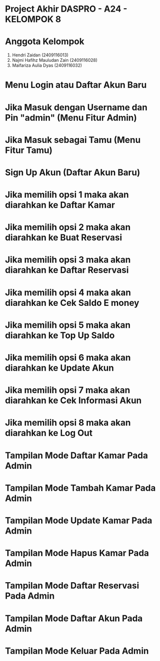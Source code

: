 # Project Akhir DASPRO - A24 - KELOMPOK 8
# Anggota Kelompok
1. Hendri Zaidan (2409116013)
2. Najmi Hafihz Mauludan Zain (2409116028)
3. Maifariza Aulia Dyas (2409116032)

# Menu Login atau Daftar Akun Baru

# Jika Masuk dengan Username dan Pin "admin" (Menu Fitur Admin)

# Jika Masuk sebagai Tamu (Menu Fitur Tamu)

# Sign Up Akun (Daftar Akun Baru)

# Jika memilih opsi 1 maka akan diarahkan ke Daftar Kamar

# Jika memilih opsi 2 maka akan diarahkan ke Buat Reservasi

# Jika memilih opsi 3 maka akan diarahkan ke Daftar Reservasi

# Jika memilih opsi 4 maka akan diarahkan ke Cek Saldo E money

# Jika memilih opsi 5 maka akan diarahkan ke Top Up Saldo

# Jika memilih opsi 6 maka akan diarahkan ke Update Akun

# Jika memilih opsi 7 maka akan diarahkan ke Cek Informasi Akun

# Jika memilih opsi 8 maka akan diarahkan ke Log Out

# Tampilan Mode Daftar Kamar Pada Admin

# Tampilan Mode Tambah Kamar Pada Admin

# Tampilan Mode Update Kamar Pada Admin

# Tampilan Mode Hapus Kamar Pada Admin

# Tampilan Mode Daftar Reservasi Pada Admin

# Tampilan Mode Daftar Akun Pada Admin

# Tampilan Mode Keluar Pada Admin




